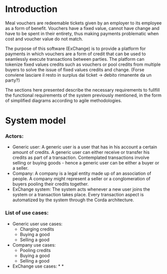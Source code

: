 # Introduction

Meal vouchers are redeemable tickets given by an employer to its employee as a form of benefit. Vouchers have a fixed value, cannot have change and have to be spent in their entirety, thus making payments problematic when cost and voucher value do not match. 

The purpose of this software (ExChange) is to provide a platform for payments in which vouchers are a form of credit that can be used to seamlessly execute transactions between parties. The platform can tokenize fixed values credits such as vouchers or pool credits from multiple buyers to solve the issue of fixed values credits and change. (Forse conviene lasciare il resto in surplus dai ticket -> debito rimanente da un party?)

The sections here presented describe the necessary requirements to fullfill the functional requirements of the system previously mentioned, in the form of simplified diagrams according to agile methodologies.

# System model

### Actors:

* Generic user: A generic user is a user that has in his account a certain amount of credits. A generic user can either receive or transfer his credits as part of a transaction. Contemplated transactions involve selling or buying goods - hence a generic user can be either a buyer or a seller.
* Company: A company is a legal entity made up of an association of people. A company might represent a seller or a conglomeration of buyers pooling their credits together.
* ExChange system: The system acts whenever a new user joins the system or a transaction takes place. Every transaction aspect is automatized by the system through the Corda architecture.

### List of use cases:

* Generic user use cases:
    * Charging credits
    * Buying a good
    * Selling a good
* Company use cases:
    * Pooling credits
    * Buying a good
    * Selling a good
* ExChange use cases:
    * 
    * 
